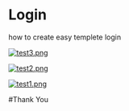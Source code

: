 # Login
how to create easy templete login

[![test3.png](https://s15.postimg.cc/j6kj88mwb/test3.png)](https://postimg.cc/image/mq6gy1plz/)

[![test2.png](https://s15.postimg.cc/h20678t0b/test2.png)](https://postimg.cc/image/9m0wlg5av/)

[![test1.png](https://s15.postimg.cc/uvoiwb117/test1.png)](https://postimg.cc/image/fzpzoppmf/)

#Thank You
